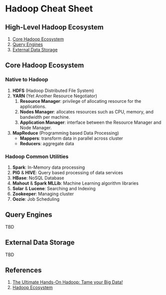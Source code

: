 # Hadoop Cheat Sheet

## High-Level Hadoop Ecosystem

1. [Core Hadoop Ecosystem](#core-hadoop-ecosystem)
1. [Query Engines](#query-engines)
1. [External Data Storage](#external-data-storage)

## Core Hadoop Ecosystem

### Native to Hadoop

1. **HDFS** (Hadoop Distributed File System)
1. **YARN** (Yet Another Resource Negotiator)
   1. **Resource Manager**: privilege of allocating resource for the applications.
   1. **Nodes Manager**: allocates resources such as CPU, memory, and bandwidth per machine.
   1. **Application Manager**: interface between the Resource Manager and Node Manager.
1. **MapReduce** (Programming based Data Processing)
   - **Mappers**: transform data in parallel across cluster
   - **Reducers**: aggregate data

### Hadoop Common Utilities

1. **Spark**: In-Memory data processing
1. **PIG** & **HIVE**: Query based processing of data services
1. **HBase**: NoSQL Database
1. **Mahout** & **Spark MLLib**: Machine Learning algorithm libraries
1. **Solar** & **Lucene**: Searching and Indexing
1. **Zookeeper**: Managing cluster
1. **Oozie**: Job Scheduling

## Query Engines

TBD

## External Data Storage

TBD

## References

1. [The Ultimate Hands-On Hadoop: Tame your Big Data!](https://www.udemy.com/share/101WBO3@GCG2h3kBLhu73Y-V994-4JkSTpSCM14zNlm_65RR0VfN97hBx87P8CT48KmyrX_D_Q==/)
1. [Hadoop Ecosystem](https://www.geeksforgeeks.org/hadoop-ecosystem/)
